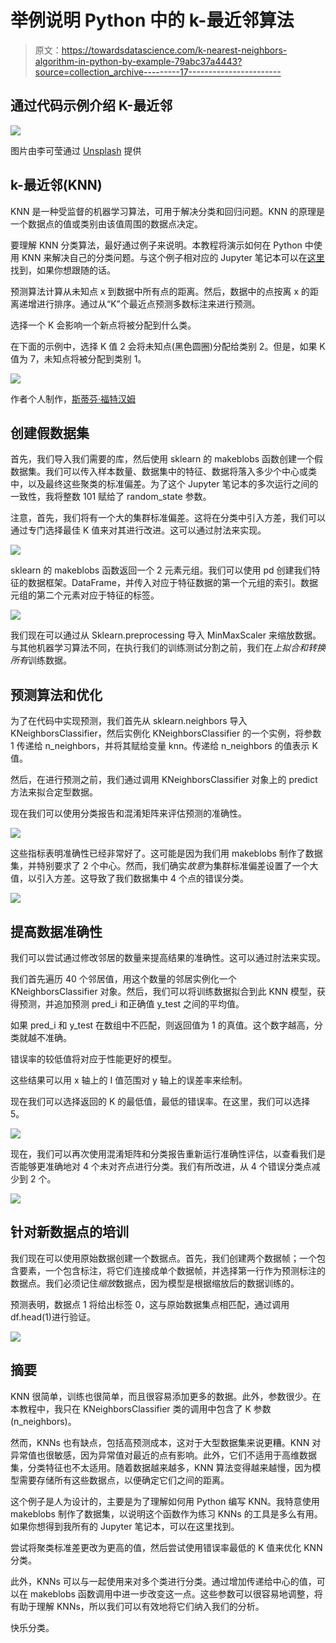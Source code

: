 # 举例说明 Python 中的 k-最近邻算法

> 原文：<https://towardsdatascience.com/k-nearest-neighbors-algorithm-in-python-by-example-79abc37a4443?source=collection_archive---------17----------------------->

## 通过代码示例介绍 K-最近邻

![](img/39999ce33da0f053efea33b515568973.png)

图片由李可莹通过 [Unsplash](https://unsplash.com/photos/o5GGlwHfff8) 提供

## k-最近邻(KNN)

KNN 是一种受监督的机器学习算法，可用于解决分类和回归问题。KNN 的原理是一个数据点的值或类别由该值周围的数据点决定。

要理解 KNN 分类算法，最好通过例子来说明。本教程将演示如何在 Python 中使用 KNN 来解决自己的分类问题。与这个例子相对应的 Jupyter 笔记本可以在[这里](https://github.com/StephenFordham/KNN/blob/master/KNN_practise.ipynb)找到，如果你想跟随的话。

预测算法计算从未知点 x 到数据中所有点的距离。然后，数据中的点按离 x 的距离递增进行排序。通过从“K”个最近点预测多数标注来进行预测。

选择一个 K 会影响一个新点将被分配到什么类。

在下面的示例中，选择 K 值 2 会将未知点(黑色圆圈)分配给类别 2。但是，如果 K 值为 7，未知点将被分配到类别 1。

![](img/30f9f1288e5353ac19e2cbcd8c281c53.png)

作者个人制作，[斯蒂芬·福特汉姆](https://medium.com/@stephenfordham)

## 创建假数据集

首先，我们导入我们需要的库，然后使用 sklearn 的 makeblobs 函数创建一个假数据集。我们可以传入样本数量、数据集中的特征、数据将落入多少个中心或类中，以及最终这些聚类的标准偏差。为了这个 Jupyter 笔记本的多次运行之间的一致性，我将整数 101 赋给了 random_state 参数。

注意，首先，我们将有一个大的集群标准偏差。这将在分类中引入方差，我们可以通过专门选择最佳 K 值来对其进行改进。这可以通过肘法来实现。

![](img/2b3c28588de01b14ed63aba69394a09e.png)

sklearn 的 makeblobs 函数返回一个 2 元素元组。我们可以使用 pd 创建我们特征的数据框架。DataFrame，并传入对应于特征数据的第一个元组的索引。数据元组的第二个元素对应于特征的标签。

![](img/ef7c8afa1a024cbbb789c63b7f99e8a8.png)

我们现在可以通过从 Sklearn.preprocessing 导入 MinMaxScaler 来缩放数据。与其他机器学习算法不同，在执行我们的训练测试分割之前，我们在*上拟合和转换所有*训练数据。

## 预测算法和优化

为了在代码中实现预测，我们首先从 sklearn.neighbors 导入 KNeighborsClassifier，然后实例化 KNeighborsClassifier 的一个实例，将参数 1 传递给 n_neighbors，并将其赋给变量 knn。传递给 n_neighbors 的值表示 K 值。

然后，在进行预测之前，我们通过调用 KNeighborsClassifier 对象上的 predict 方法来拟合定型数据。

现在我们可以使用分类报告和混淆矩阵来评估预测的准确性。

![](img/3d0a2567b79e5a66085417a2f64510f7.png)

这些指标表明准确性已经非常好了。这可能是因为我们用 makeblobs 制作了数据集，并特别要求了 2 个中心。然而，我们确实*故意*为集群标准偏差设置了一个大值，以引入方差。这导致了我们数据集中 4 个点的错误分类。

![](img/e1fe014f7a8f9d675cb2fbd05a21a943.png)

## 提高数据准确性

我们可以尝试通过修改邻居的数量来提高结果的准确性。这可以通过肘法来实现。

我们首先遍历 40 个邻居值，用这个数量的邻居实例化一个 KNeighborsClassifier 对象。然后，我们可以将训练数据拟合到此 KNN 模型，获得预测，并追加预测 pred_i 和正确值 y_test 之间的平均值。

如果 pred_i 和 y_test 在数组中不匹配，则返回值为 1 的真值。这个数字越高，分类就越不准确。

错误率的较低值将对应于性能更好的模型。

这些结果可以用 x 轴上的 I 值范围对 y 轴上的误差率来绘制。

现在我们可以选择返回的 K 的最低值，最低的错误率。在这里，我们可以选择 5。

![](img/e39ed2668007db0adbd337d367795dc5.png)

现在，我们可以再次使用混淆矩阵和分类报告重新运行准确性评估，以查看我们是否能够更准确地对 4 个未对齐点进行分类。我们有所改进，从 4 个错误分类点减少到 2 个。

![](img/640f7c648ba0ba8ca6656bcffba10b49.png)

## 针对新数据点的培训

我们现在可以使用原始数据创建一个数据点。首先，我们创建两个数据帧；一个包含要素，一个包含标注，将它们连接成单个数据帧，并选择第一行作为预测标注的数据点。我们必须记住*缩放*数据点，因为模型是根据缩放后的数据训练的。

预测表明，数据点 1 将给出标签 0，这与原始数据集点相匹配，通过调用 df.head(1)进行验证。

![](img/86c5949bd03d54bd196547a7c26f1d4f.png)

## 摘要

KNN 很简单，训练也很简单，而且很容易添加更多的数据。此外，参数很少。在本教程中，我只在 KNeighborsClassifier 类的调用中包含了 K 参数(n_neighbors)。

然而，KNNs 也有缺点，包括高预测成本，这对于大型数据集来说更糟。KNN 对异常值也很敏感，因为异常值对最近的点有影响。此外，它们不适用于高维数据集，分类特征也不太适用。随着数据越来越多，KNN 算法变得越来越慢，因为模型需要存储所有这些数据点，以便确定它们之间的距离。

这个例子是人为设计的，主要是为了理解如何用 Python 编写 KNN。我特意使用 makeblobs 制作了数据集，以说明这个函数作为练习 KNNs 的工具是多么有用。如果你想得到我所有的 Jupyter 笔记本，可以在这里找到。

尝试将聚类标准差更改为更高的值，然后尝试使用错误率最低的 K 值来优化 KNN 分类。

此外，KNNs 可以与一起使用来对多个类进行分类。通过增加传递给中心的值，可以在 makeblobs 函数调用中进一步改变这一点。这些参数可以很容易地调整，将有助于理解 KNNs，所以我们可以有效地将它们纳入我们的分析。

快乐分类。